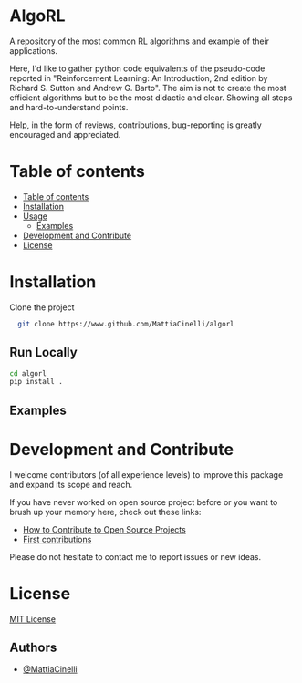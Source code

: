 # AlgoRL

<!-- ![Logo](https://github.com/MattiaCinelli/AlgoRL/tree/master/commons/.png) -->
<!-- <img src="common/pybiscuit.png" width=125 height=128 align='right'> -->

A repository of the most common RL algorithms and example of their applications.

Here, I'd like to gather python code equivalents of the pseudo-code reported in "Reinforcement Learning: An Introduction, 2nd edition
by Richard S. Sutton and Andrew G. Barto". The aim is not to create the most efficient algorithms but to be the most didactic and clear.
Showing all steps and hard-to-understand points.

Help, in the form of reviews, contributions, bug-reporting is greatly encouraged and appreciated.

<!-- Add badges from somewhere like: [shields.io](https://shields.io/) -->


# Table of contents
- [Table of contents](#table-of-contents)
- [Installation](#installation)
- [Usage](#usage)
    - [Examples](#Examples)
- [Development and Contribute](#development-and-contribute)
- [License](#license)

# Installation
Clone the project

```bash
  git clone https://www.github.com/MattiaCinelli/algorl
```

## Run Locally
```bash
cd algorl
pip install .
```

<!-- # Usage
```python
pip install --upgrade pip
...
``` -->

## Examples

# Development and Contribute
I welcome contributors (of all experience levels) to improve this package and expand its scope and reach.

If you have never worked on open source project before or you want to brush up your memory here, check out these links:
- [How to Contribute to Open Source Projects](https://github.com/firstcontributions/first-contributions)
- [First contributions](https://github.com/firstcontributions/first-contributions)

Please do not hesitate to contact me to report issues or new ideas.

# License

[MIT License](https://github.com/MattiaCinelli/AlgoRL/blob/master/LICENSE)

## Authors
- [@MattiaCinelli](https://www.github.com/MattiaCinelli)

<!-- ![Footer](https:... .png?raw=true) -->
  


